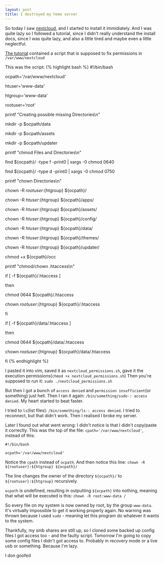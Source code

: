 ```yaml
---
layout: post
title: I destroyed my home server
---
```


So today I saw [nextcloud](https://nextcloud.com/), and I started to install it immidiately. And I was quite lazy so I followed a tutorial, since I didn't really understand the install docs, since I was quite lazy, and also a little tired and maybe even a little neglectful.

[The tutorial](https://www.linux.com/learn/how-install-nextcloud-server-ubuntu) contained a script that is supposed to fix permissions in `/var/www/nextcloud`

This was the script:
{% highlight bash %}
#!/bin/bash

ocpath='/var/www/nextcloud'

htuser='www-data'

htgroup='www-data'

rootuser='root'


printf "Creating possible missing Directories\n"

mkdir -p $ocpath/data

mkdir -p $ocpath/assets

mkdir -p $ocpath/updater


printf "chmod Files and Directories\n"

find ${ocpath}/ -type f -print0 | xargs -0 chmod 0640

find ${ocpath}/ -type d -print0 | xargs -0 chmod 0750


printf "chown Directories\n"

chown -R ${rootuser}:${htgroup} ${ocpath}/

chown -R ${htuser}:${htgroup} ${ocpath}/apps/

chown -R ${htuser}:${htgroup} ${ocpath}/assets/

chown -R ${htuser}:${htgroup} ${ocpath}/config/

chown -R ${htuser}:${htgroup} ${ocpath}/data/

chown -R ${htuser}:${htgroup} ${ocpath}/themes/

chown -R ${htuser}:${htgroup} ${ocpath}/updater/


chmod +x ${ocpath}/occ


printf "chmod/chown .htaccess\n"

if [ -f ${ocpath}/.htaccess ]

then

 chmod 0644 ${ocpath}/.htaccess

 chown ${rootuser}:${htgroup} ${ocpath}/.htaccess

fi

if [ -f ${ocpath}/data/.htaccess ]

then

 chmod 0644 ${ocpath}/data/.htaccess

 chown ${rootuser}:${htgroup} ${ocpath}/data/.htaccess

fi
{% endhighlight %}

I pasted it into vim, saved it as `nextcloud_permissions.sh`, gave it the execution permissions(`chmod +x nextcloud_permissions.sh`) Then you're supposed to run it: `sudo ./nextcloud_permissions.sh`

But then I got a bunch of `access denied` and `permission insufficient`(or something) just hell. Then I ran it again: `/bin/something/sudo-: access denied`. My heart started to beat faster.

I tried to `ls`(list files): `/bin/something/ls-: access denied`. I tried to reconnect, but that didn't work. Then I realised I broke my server.

Later I found out what went wrong: I didn't notice is that I didn't copy/paste it correctly. This was the top of the file: `cpath='/var/www/nextcloud'`, instead of this: 

```
#!/bin/bash

ocpath='/var/www/nextcloud'
```

Notice the `cpath` instead of `ocpath`. And then notice this line: `chown -R ${rootuser}:${htgroup} ${ocpath}/`

The line changes the owner of the directory `${ocpath}/` to `${rootuser}:${htgroup}` recursively.

`ocpath` is undefined, resulting in outputting `${ocpath}` into nothing, meaning that what will be executed is this: `chown -R root:www-data /`

So every file on my system is now owned by root, by the group `www-data`. It's virtually impossible to get it working properly again. No warning was thrown because I used `sudo` - meaning let this program do whatever it wants to the system.

Thankfully, my smb shares are still up, so I cloned some backed up config files I got access too - and the faulty script. Tomorrow I'm going to copy some config files I didn't got access to. Probably in recovery mode or a live usb or something. Because I'm lazy.

I don goofed
